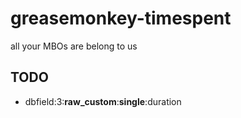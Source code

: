 # greasemonkey-timespent

all your MBOs are belong to us

## TODO

* dbfield:3:__raw_custom__:__single__:duration
